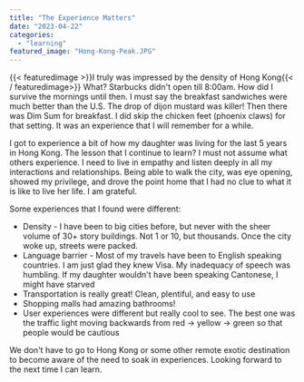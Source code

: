 ```yaml
---
title: "The Experience Matters"
date: "2023-04-22"
categories: 
  - "learning"
featured_image: "Hong-Kong-Peak.JPG"
---
```


{{< featuredimage >}}I truly was impressed by the density of Hong Kong{{< / featuredimage>}}
What? Starbucks didn't open till 8:00am.  How did I survive the mornings until then.  I must say the breakfast sandwiches were much better than the U.S.  The drop of dijon mustard was killer!  Then there was Dim Sum for breakfast.  I did skip the chicken feet (phoenix claws) for that setting.  It was an experience that I will remember for a while. 
<!--more-->
I got to experience a bit of how my daughter was living for the last 5 years in Hong Kong.  The lesson that I continue to learn?  I must not assume what others experience.  I need to live in empathy and listen deeply in all my interactions and relationships.  Being able to walk the city, was eye opening, showed my privilege, and drove the point home that I had no clue to what it is like to live her life.  I am grateful.

Some experiences that I found were different:
* Density - I have been to big cities before, but never with the sheer volume of 30+ story buildings.  Not 1 or 10, but thousands. Once the city woke up, streets were packed.
* Language barrier - Most of my travels have been to English speaking countries.  I am just glad they knew Visa.  My inadequacy of speech was humbling.  If my daughter wouldn't have been speaking Cantonese, I might have starved
* Transportation is really great! Clean, plentiful, and easy to use
* Shopping malls had amazing bathrooms!
* User experiences were different but really cool to see.  The best one was the traffic light moving backwards from red -> yellow -> green so that people would be cautious

We don't have to go to Hong Kong or some other remote exotic destination to become aware of the need to soak in experiences. Looking forward to the next time I can learn.
